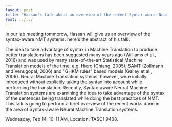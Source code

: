 ```yaml
---
layout: post
title: "Hassan's talk about an overview of the recent Syntax-aware Neural Machine Translation systems "
root: ../../
---
```


In our lab meeting tommorow, Hassan will give us an overview of the syntax-aware NMT systems. here's the abstract of his talk:

The idea to take advantage of syntax in Machine Translation to produce better translations has been suggested many years ago (Williams et al., 2016) and was used by many state-of-the-art Statistical Machine Translation models of the time, e.g. Hiero (Chiang, 2005), SAMT (Zollmann and Venugopal, 2006) and "GHKM rules" based models (Galley et al., 2006).
Neural Machine Translation systems, however, were initially introduced without explicitly taking the syntax into account while performing the translation. Recently, Syntax-aware Neural Machine Translation systems are examining the idea to take advantage of the syntax of the sentences being translated while doing the best practices of NMT.
This talk is going to perform a brief overview of the recent works done in the area of Syntax-aware Neural Machine Translation systems.

Wednesday, Feb 14, 10-11 AM, Location: TASC1 9408.
